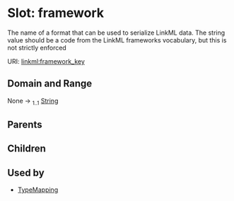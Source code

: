 
# Slot: framework

The name of a format that can be used to serialize LinkML data. The string value should be a code from the LinkML frameworks vocabulary, but this is not strictly enforced

URI: [linkml:framework_key](https://w3id.org/linkml/framework_key)


## Domain and Range

None &#8594;  <sub>1..1</sub> [String](types/String.md)

## Parents


## Children


## Used by

 * [TypeMapping](TypeMapping.md)
